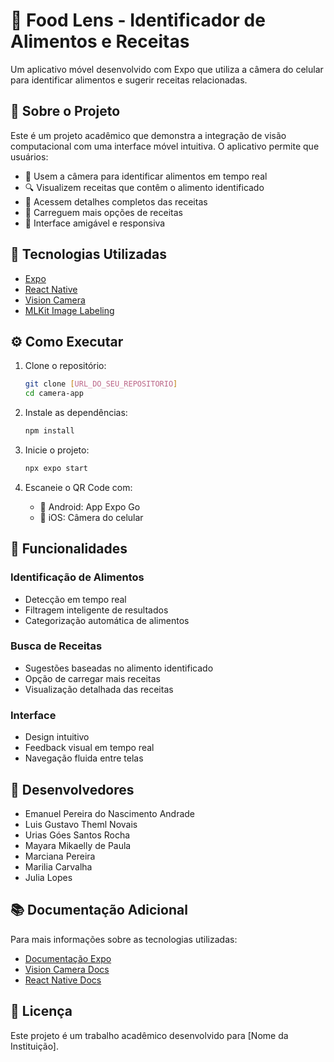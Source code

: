 # 📱 Food Lens - Identificador de Alimentos e Receitas

Um aplicativo móvel desenvolvido com Expo que utiliza a câmera do celular para identificar alimentos e sugerir receitas relacionadas.

## 🎯 Sobre o Projeto

Este é um projeto acadêmico que demonstra a integração de visão computacional com uma interface móvel intuitiva. O aplicativo permite que usuários:

- 📸 Usem a câmera para identificar alimentos em tempo real
- 🔍 Visualizem receitas que contêm o alimento identificado
- 📖 Acessem detalhes completos das receitas
- 🔄 Carreguem mais opções de receitas
- 📱 Interface amigável e responsiva

## 🚀 Tecnologias Utilizadas

- [Expo](https://expo.dev)
- [React Native](https://reactnative.dev/)
- [Vision Camera](https://mrousavy.com/react-native-vision-camera/)
- [MLKit Image Labeling](https://developers.google.com/ml-kit)

## ⚙️ Como Executar

1. Clone o repositório:
   ```bash
   git clone [URL_DO_SEU_REPOSITORIO]
   cd camera-app
   ```

2. Instale as dependências:
   ```bash
   npm install
   ```

3. Inicie o projeto:
   ```bash
   npx expo start
   ```

4. Escaneie o QR Code com:
   - 📱 Android: App Expo Go
   - 📱 iOS: Câmera do celular

## 📱 Funcionalidades

### Identificação de Alimentos
- Detecção em tempo real
- Filtragem inteligente de resultados
- Categorização automática de alimentos

### Busca de Receitas
- Sugestões baseadas no alimento identificado
- Opção de carregar mais receitas
- Visualização detalhada das receitas

### Interface
- Design intuitivo
- Feedback visual em tempo real
- Navegação fluida entre telas

## 👥 Desenvolvedores
- Emanuel Pereira do Nascimento Andrade
- Luis Gustavo Theml Novais
- Urias Góes Santos Rocha
- Mayara Mikaelly de Paula
- Marciana Pereira
- Marilia Carvalha 
- Julia Lopes

## 📚 Documentação Adicional

Para mais informações sobre as tecnologias utilizadas:
- [Documentação Expo](https://docs.expo.dev/)
- [Vision Camera Docs](https://mrousavy.com/react-native-vision-camera/docs/)
- [React Native Docs](https://reactnative.dev/docs/getting-started)

## 📝 Licença

Este projeto é um trabalho acadêmico desenvolvido para [Nome da Instituição].
